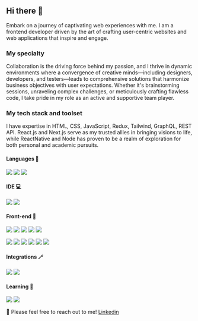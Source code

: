 ## Hi there 👋

Embark on a journey of captivating web experiences with me. I am a frontend developer driven by the art of crafting user-centric websites and web applications that inspire and engage.

### My specialty


Collaboration is the driving force behind my passion, and I thrive in dynamic environments where a convergence of creative minds—including designers, developers, and testers—leads to comprehensive solutions that harmonize business objectives with user expectations. Whether it's brainstorming sessions, unraveling complex challenges, or meticulously crafting flawless code, I take pride in my role as an active and supportive team player.


### My tech stack and toolset

I have expertise in HTML, CSS, JavaScript, Redux, Tailwind, GraphQL, REST API. React.js and Next.js serve as my trusted allies in bringing visions to life, while ReactNative and Node has proven to be a realm of exploration for both personal and academic pursuits.

#### Languages 🚀

![](https://img.shields.io/badge/JavaScript-Language-informational?style=flat-square&logo=javascript&logoColor=white&color=2bbc8a)
![](https://img.shields.io/badge/TypeScript-Dialect-informational?style=flat-square&logo=typescript&logoColor=white&color=2bbc8a)
![](https://img.shields.io/badge/GraphQL-Language-informational?style=flat-square&logo=Apollo%20GraphQL&logoColor=white&color=2bbc8a)

#### IDE 💻
![](https://img.shields.io/badge/VSCode-Editor-informational?style=flat-square&logo=visual%20studio%20code&logoColor=white&color=2bbc8a)
![](https://img.shields.io/badge/WebStorm-Editor-informational?style=flat-square&logo=webstorm&logoColor=white&color=2bbc8a)

#### Front-end 🎉
![](https://img.shields.io/badge/React-Framework-informational?style=flat-square&logo=react&logoColor=white&color=2bbc8a)
![](https://img.shields.io/badge/HTML-Language-informational?style=flat-square&logo=html5&logoColor=white&color=2bbc8a)
![](https://img.shields.io/badge/CSS-Language-informational?style=flat-square&logo=css3&logoColor=white&color=2bbc8a)
![](https://img.shields.io/badge/LESS-Dialect-informational?style=flat-square&logo=less&logoColor=white&color=2bbc8a)
![](https://img.shields.io/badge/SASS-Dialect-informational?style=flat-square&logo=sass&logoColor=white&color=2bbc8a)

![](https://img.shields.io/badge/Tailwind_UI-UI_Framework-informational?style=flat-square&logo=tailwindcss&logoColor=white&color=2bbc8a)
![](https://img.shields.io/badge/Bootstrap-UI_Framework-informational?style=flat-square&logo=bootstrap&logoColor=white&color=2bbc8a)
![](https://img.shields.io/badge/NextJS-Framework-informational?style=flat-square&logo=nextdotjs&logoColor=white&color=2bbc8a)
![](https://img.shields.io/badge/Redux-Library-informational?style=flat-square&logo=redux&logoColor=white&color=2bbc8a)
![](https://img.shields.io/badge/ReactQuery-Library?style=flat-square&logo=react%20query&logoColor=white&color=2bbc8a)
![](https://img.shields.io/badge/ChakraUI-Library?style=flat-squar&logo=chakra?logoColor=whiteColor=2bbc8a)

#### Integrations 🪄
![](https://img.shields.io/badge/Stripe-Payments-informational?style=flat-square&logo=stripe&logoColor=white&color=2bbc8a)
![](https://img.shields.io/badge/Google-Authorisation-informational?style=flat-square&logo=google&logoColor=white&color=2bbc8a)

#### Learning 🌚
![](https://img.shields.io/badge/NodeJS-JavaScript_runtime-informational?style=flat-square&logo=nodedotjs&logoColor=white&color=2bbc8a)
![](https://img.shields.io/badge/React_Native-Framework-informational?style=flat-square&logo=nodedotjs&logoColor=white&color=2bbc8a)


🙌 Please feel free to reach out to me!
[Linkedin](https://www.linkedin.com/in/dariiasalmiiarova/?locale=en_US)
